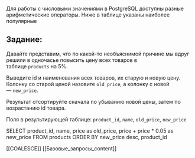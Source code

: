 

Для работы с числовыми значениями в PostgreSQL доступны разные арифметические операторы. Ниже в таблице указаны наиболее популярные


## **Задание:**

Давайте представим, что по какой-то необъяснимой причине мы вдруг решили в одночасье повысить цену всех товаров в таблице `products` на 5%.

Выведите id и наименования всех товаров, их старую и новую цену. Колонку со старой ценой назовите `old_price`, а колонку с новой — `new_price`.

Результат отсортируйте сначала по убыванию новой цены, затем по возрастанию id товара.

Поля в результирующей таблице: `product_id`, `name`, `old_price`, `new_price`

SELECT product_id,
       name,
       price as old_price,
       price + price * 0.05 as new_price
FROM   products
ORDER BY new_price desc, product_id


[[COALESCE]]
[[Базовые_запросы_content]]